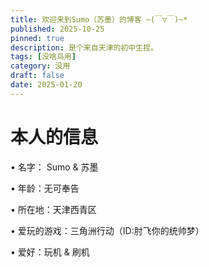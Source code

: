 ```yaml
---
title: 欢迎来到Sumo（苏墨）的博客 ~(￣▽￣)~*
published: 2025-10-25
pinned: true
description: 是个来自天津的初中生捏。
tags: [没啥鸟用]
category: 没用
draft: false
date: 2025-01-20
---
```


# 本人的信息

 • 名字： Sumo & 苏墨

 • 年龄：无可奉告

 • 所在地：天津西青区

 • 爱玩的游戏：三角洲行动（ID:肘飞你的统帅梦）

 • 爱好：玩机 & 刷机

 